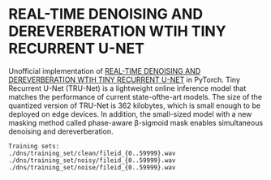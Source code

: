 # REAL-TIME DENOISING AND DEREVERBERATION WTIH TINY RECURRENT U-NET

Unofficial implementation of [REAL-TIME DENOISING AND DEREVERBERATION WTIH TINY RECURRENT U-NET](https://arxiv.org/pdf/2102.03207.pdf) in PyTorch. Tiny Recurrent U-Net (TRU-Net) is a lightweight online inference model that matches the performance of current state-ofthe-art models. The size of the quantized version of TRU-Net is 362
kilobytes, which is small enough to be deployed on edge devices. In addition, the small-sized model with a new masking method called phase-aware β-sigmoid mask enables simultaneous denoising and dereverberation.

```
Training sets: 
./dns/training_set/clean/fileid_{0..59999}.wav
./dns/training_set/noisy/fileid_{0..59999}.wav
./dns/training_set/noise/fileid_{0..59999}.wav
```
